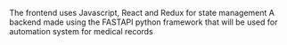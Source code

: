 The frontend uses Javascript, React and Redux for state management
A backend made using the FASTAPI python framework that will be used for automation system for medical records
